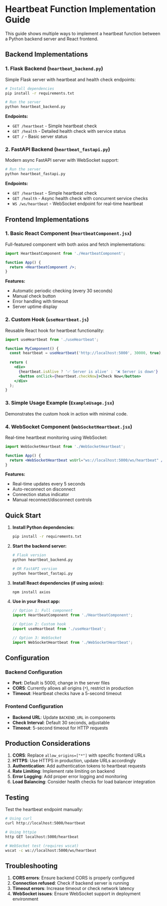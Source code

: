 # Heartbeat Function Implementation Guide

This guide shows multiple ways to implement a heartbeat function between a Python backend server and React frontend.

## Backend Implementations

### 1. Flask Backend (`heartbeat_backend.py`)

Simple Flask server with heartbeat and health check endpoints:

```bash
# Install dependencies
pip install -r requirements.txt

# Run the server
python heartbeat_backend.py
```

**Endpoints:**
- `GET /heartbeat` - Simple heartbeat check
- `GET /health` - Detailed health check with service status
- `GET /` - Basic server status

### 2. FastAPI Backend (`heartbeat_fastapi.py`)

Modern async FastAPI server with WebSocket support:

```bash
# Run the server
python heartbeat_fastapi.py
```

**Endpoints:**
- `GET /heartbeat` - Simple heartbeat check
- `GET /health` - Async health check with concurrent service checks
- `WS /ws/heartbeat` - WebSocket endpoint for real-time heartbeat

## Frontend Implementations

### 1. Basic React Component (`HeartbeatComponent.jsx`)

Full-featured component with both axios and fetch implementations:

```jsx
import HeartbeatComponent from './HeartbeatComponent';

function App() {
  return <HeartbeatComponent />;
}
```

**Features:**
- Automatic periodic checking (every 30 seconds)
- Manual check button
- Error handling with timeout
- Server uptime display

### 2. Custom Hook (`useHeartbeat.js`)

Reusable React hook for heartbeat functionality:

```jsx
import useHeartbeat from './useHeartbeat';

function MyComponent() {
  const heartbeat = useHeartbeat('http://localhost:5000', 30000, true);
  
  return (
    <div>
      {heartbeat.isAlive ? '✅ Server is alive' : '❌ Server is down'}
      <button onClick={heartbeat.checkNow}>Check Now</button>
    </div>
  );
}
```

### 3. Simple Usage Example (`ExampleUsage.jsx`)

Demonstrates the custom hook in action with minimal code.

### 4. WebSocket Component (`WebSocketHeartbeat.jsx`)

Real-time heartbeat monitoring using WebSocket:

```jsx
import WebSocketHeartbeat from './WebSocketHeartbeat';

function App() {
  return <WebSocketHeartbeat wsUrl="ws://localhost:5000/ws/heartbeat" />;
}
```

**Features:**
- Real-time updates every 5 seconds
- Auto-reconnect on disconnect
- Connection status indicator
- Manual reconnect/disconnect controls

## Quick Start

1. **Install Python dependencies:**
   ```bash
   pip install -r requirements.txt
   ```

2. **Start the backend server:**
   ```bash
   # Flask version
   python heartbeat_backend.py
   
   # OR FastAPI version
   python heartbeat_fastapi.py
   ```

3. **Install React dependencies (if using axios):**
   ```bash
   npm install axios
   ```

4. **Use in your React app:**
   ```jsx
   // Option 1: Full component
   import HeartbeatComponent from './HeartbeatComponent';
   
   // Option 2: Custom hook
   import useHeartbeat from './useHeartbeat';
   
   // Option 3: WebSocket
   import WebSocketHeartbeat from './WebSocketHeartbeat';
   ```

## Configuration

### Backend Configuration

- **Port**: Default is 5000, change in the server files
- **CORS**: Currently allows all origins (`*`), restrict in production
- **Timeout**: Heartbeat checks have a 5-second timeout

### Frontend Configuration

- **Backend URL**: Update `BACKEND_URL` in components
- **Check Interval**: Default 30 seconds, adjustable
- **Timeout**: 5-second timeout for HTTP requests

## Production Considerations

1. **CORS**: Replace `allow_origins=["*"]` with specific frontend URLs
2. **HTTPS**: Use HTTPS in production, update URLs accordingly
3. **Authentication**: Add authentication tokens to heartbeat requests
4. **Rate Limiting**: Implement rate limiting on backend
5. **Error Logging**: Add proper error logging and monitoring
6. **Load Balancing**: Consider health checks for load balancer integration

## Testing

Test the heartbeat endpoint manually:

```bash
# Using curl
curl http://localhost:5000/heartbeat

# Using httpie
http GET localhost:5000/heartbeat

# WebSocket test (requires wscat)
wscat -c ws://localhost:5000/ws/heartbeat
```

## Troubleshooting

1. **CORS errors**: Ensure backend CORS is properly configured
2. **Connection refused**: Check if backend server is running
3. **Timeout errors**: Increase timeout or check network latency
4. **WebSocket issues**: Ensure WebSocket support in deployment environment